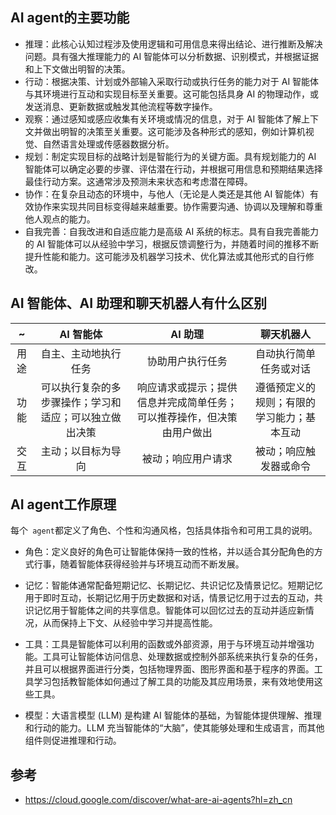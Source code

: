 
## AI agent的主要功能

- 推理：此核心认知过程涉及使用逻辑和可用信息来得出结论、进行推断及解决问题。具有强大推理能力的 AI 智能体可以分析数据、识别模式，并根据证据和上下文做出明智的决策。
- 行动：根据决策、计划或外部输入采取行动或执行任务的能力对于 AI 智能体与其环境进行互动和实现目标至关重要。这可能包括具身 AI 的物理动作，或发送消息、更新数据或触发其他流程等数字操作。
- 观察：通过感知或感应收集有关环境或情况的信息，对于 AI 智能体了解上下文并做出明智的决策至关重要。这可能涉及各种形式的感知，例如计算机视觉、自然语言处理或传感器数据分析。
- 规划：制定实现目标的战略计划是智能行为的关键方面。具有规划能力的 AI 智能体可以确定必要的步骤、评估潜在行动，并根据可用信息和预期结果选择最佳行动方案。这通常涉及预测未来状态和考虑潜在障碍。
- 协作：在复杂且动态的环境中，与他人（无论是人类还是其他 AI 智能体）有效协作来实现共同目标变得越来越重要。协作需要沟通、协调以及理解和尊重他人观点的能力。
- 自我完善：自我改进和自适应能力是高级 AI 系统的标志。具有自我完善能力的 AI 智能体可以从经验中学习，根据反馈调整行为，并随着时间的推移不断提升性能和能力。这可能涉及机器学习技术、优化算法或其他形式的自行修改。


## AI 智能体、AI 助理和聊天机器人有什么区别

~|AI 智能体|AI 助理|聊天机器人
|:--:|:--:|:--:|:--:
用途|自主、主动地执行任务|协助用户执行任务|自动执行简单任务或对话
功能|可以执行复杂的多步骤操作；学习和适应；可以独立做出决策|响应请求或提示；提供信息并完成简单任务；可以推荐操作，但决策由用户做出|遵循预定义的规则；有限的学习能力；基本互动
交互|主动；以目标为导向|被动；响应用户请求|被动；响应触发器或命令






## AI agent工作原理

每个` agent`都定义了角色、个性和沟通风格，包括具体指令和可用工具的说明。

- 角色：定义良好的角色可让智能体保持一致的性格，并以适合其分配角色的方式行事，随着智能体获得经验并与环境互动而不断发展。

- 记忆：智能体通常配备短期记忆、长期记忆、共识记忆及情景记忆。短期记忆用于即时互动，长期记忆用于历史数据和对话，情景记忆用于过去的互动，共识记忆用于智能体之间的共享信息。智能体可以回忆过去的互动并适应新情况，从而保持上下文、从经验中学习并提高性能。

- 工具：工具是智能体可以利用的函数或外部资源，用于与环境互动并增强功能。工具可让智能体访问信息、处理数据或控制外部系统来执行复杂的任务，并且可以根据界面进行分类，包括物理界面、图形界面和基于程序的界面。工具学习包括教智能体如何通过了解工具的功能及其应用场景，来有效地使用这些工具。

- 模型：大语言模型 (LLM) 是构建 AI 智能体的基础，为智能体提供理解、推理和行动的能力。LLM 充当智能体的“大脑”，使其能够处理和生成语言，而其他组件则促进推理和行动。

## 参考

- https://cloud.google.com/discover/what-are-ai-agents?hl=zh_cn